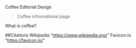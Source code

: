 Coffee Editorial Design

> Coffee infromational page

What is coffee?

##Citations
Wikipedia "https://www.wikipedia.org/"
Favicon.io "https://favicon.io/"